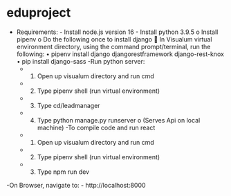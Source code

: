 # eduproject
- Requirements:
      -	Install node.js version 16
      -	Install python 3.9.5
            o     Install pipenv
            o	Do the following once to install django
                    	In Visualum virtual environment directory, using the command prompt/terminal, run the following:
                    •	pipenv install django djangorestframework django-rest-knox
                    •	pip install django-sass 
-Run python server: 
    -	1. Open up visualum directory and run cmd
    -	2. Type  pipenv shell (run virtual environment) 
    -	3. Type cd/leadmanager
    -	4. Type python manage.py runserver
          o	(Serves Api on local machine)
-To compile code and run react
    -	1. Open up visualum directory and run cmd
    -	2. Type  pipenv shell (run virtual environment)
    -	3. Type npm run dev

-On Browser, navigate to:
  	- http://localhost:8000 
